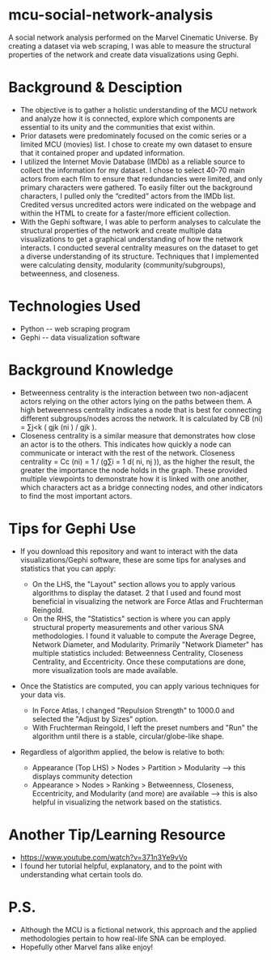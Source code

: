 # mcu-social-network-analysis
A social network analysis performed on the Marvel Cinematic Universe. By creating a dataset via web scraping, I was able to measure the structural properties of the network and create data visualizations using Gephi.


# Background & Desciption
- The objective is to gather a holistic understanding of the MCU network and analyze how it is connected, explore which components are essential to its unity and the communities that exist within. 
- Prior datasets were predominately focused on the comic series or a limited MCU (movies) list. I chose to create my own dataset to ensure that it contained proper and updated information. 
- I utilized the Internet Movie Database (IMDb) as a reliable source to collect the information for my dataset. I chose to select 40-70 main actors from each film to ensure that redundancies were limited, and only primary characters were gathered. To easily filter out the background characters, I pulled only the “credited” actors from the IMDb list. Credited versus uncredited actors were indicated on the webpage and within the HTML to create for a faster/more efficient collection. 
- With the Gephi software, I was able to perform analyses to calculate the structural properties of the network and create multiple data visualizations to get a graphical understanding of how the network interacts. I conducted several centrality measures on the dataset to get a diverse understanding of its structure. Techniques that I implemented were calculating density, modularity (community/subgroups), betweenness, and closeness. 

# Technologies Used 
- Python -- web scraping program
- Gephi -- data visualization software

# Background Knowledge
- Betweenness centrality is the interaction between two non-adjacent actors relying on the other actors lying on the paths between them. A high betweenness centrality indicates a node that is best for connecting different subgroups/nodes across the network. It is calculated by CB (ni) = ∑j<k ( gjk (ni ) / gjk ). 
- Closeness centrality is a similar measure that demonstrates how close an actor is to the others. This indicates how quickly a node can communicate or interact with the rest of the network. Closeness centrality = Cc (ni) = 1 /  (g∑i = 1 d( ni, nj )), as the higher the result, the greater the importance the node holds in the graph. These provided multiple viewpoints to demonstrate how it is linked with one another, which characters act as a bridge connecting nodes, and other indicators to find the most important actors.

# Tips for Gephi Use
- If you download this repository and want to interact with the data visualizations/Gephi software, these are some tips for analyses and statistics that you can apply: 
  - On the LHS, the "Layout" section allows you to apply various algorithms to display the dataset. 2 that I used and found most beneficial in visualizing the network are Force Atlas and Fruchterman Reingold. 
  - On the RHS, the "Statistics" section is where you can apply structural property measurements and other various SNA methodologies. I found it valuable to compute the Average Degree, Network Diameter, and Modularity. Primarily "Network Diameter" has multiple statistics included: Betweenness Centrality, Closeness Centrality, and Eccentricity. Once these computations are done, more visualization tools are made available. 
  
- Once the Statistics are computed, you can apply various techniques for your data vis.
  -  In Force Atlas, I changed "Repulsion Strength" to 1000.0 and selected the "Adjust by Sizes" option.  
  -  With Fruchterman Reingold, I left the preset numbers and "Run" the algorithm until there is a stable, circular/globe-like shape. 
  
- Regardless of algorithm applied, the below is relative to both:  
  - Appearance (Top LHS) > Nodes > Partition > Modularity  -->  this displays community detection
  - Appearance > Nodes > Ranking > Betweenness, Closeness, Eccentricity, and Modularity (and more) are available --> this is also helpful in visualizing the network based on the statistics. 

# Another Tip/Learning Resource
- https://www.youtube.com/watch?v=371n3Ye9vVo
- I found her tutorial helpful, explanatory, and to the point with understanding what certain tools do. 

# P.S. 
- Although the MCU is a fictional network, this approach and the applied methodologies pertain to how real-life SNA can be employed. 
- Hopefully other Marvel fans alike enjoy!  
